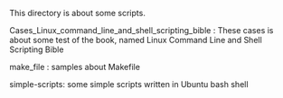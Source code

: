 This directory is about some scripts.

Cases_Linux_command_line_and_shell_scripting_bible :
These cases is about some test of the book, named Linux Command Line and Shell Scripting Bible

make_file :
samples about Makefile

simple-scripts:
some simple scripts written in Ubuntu bash shell
